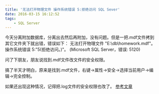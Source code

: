```yaml
---
title: '无法打开物理文件 操作系统错误 5:拒绝访问 SQL Sever'
date: 2016-03-15 16:12:52
tags:
    - SQL Server
---
```

今天分离附加数据库，分离出去然后再附加，没有问题。但是一把.mdf文件拷到其它文件夹下就出错，错误如下：
无法打开物理文件 "E:\db\homework.mdf"。操作系统错误 5:"5(拒绝访问。)"。 (Microsoft SQL Server，错误: 5120)
 
问了下朋友，朋友说找到.mdf文件改文件的安全权限。
 
搞了半天才明白，原来是找到.mdf文件，右键->属性->安全->选择当前用户->编辑->完全控制。
 
如果还出现这种情况，记得把.log文件的安全权限也改了。
[参考文章](http://blog.sina.com.cn/s/blog_7e0127220101b62j.html)

